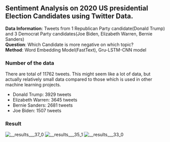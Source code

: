 ## Sentiment Analysis on 2020 US presidential Election Candidates using Twitter Data.
**Data Information**: Tweets from 1 Republican Party candidate(Donald Trump) and 3 Democrat Party candidates(Joe Biden, Elizabeth Warren, Bernie Sanders) <br>
**Question**: Which Candidate is more negative on which topic? <br>
**Method**: Word Embedding Model(FastText), Gru-LSTM-CNN model


### Number of the data
There are total of 11762 tweets. This might seem like a lot of data, but actually relatively small data compared to those which is used in other machine learning projects. <br>
*   Donald Trump: 3929 tweets
*   Elizabeth Warren: 3645 tweets 
*   Bernie Sanders: 2681 tweets <br>
* Joe Biden: 1507 tweets <br>

### Result
![__results___37_0](https://user-images.githubusercontent.com/43398106/69126533-c95b0800-0aeb-11ea-9255-d88614581083.png)
![__results___35_1](https://user-images.githubusercontent.com/43398106/69126535-ca8c3500-0aeb-11ea-83ae-b45b972a4a81.png)
![__results___33_0](https://user-images.githubusercontent.com/43398106/69126537-cbbd6200-0aeb-11ea-874f-62cf57558640.png)





